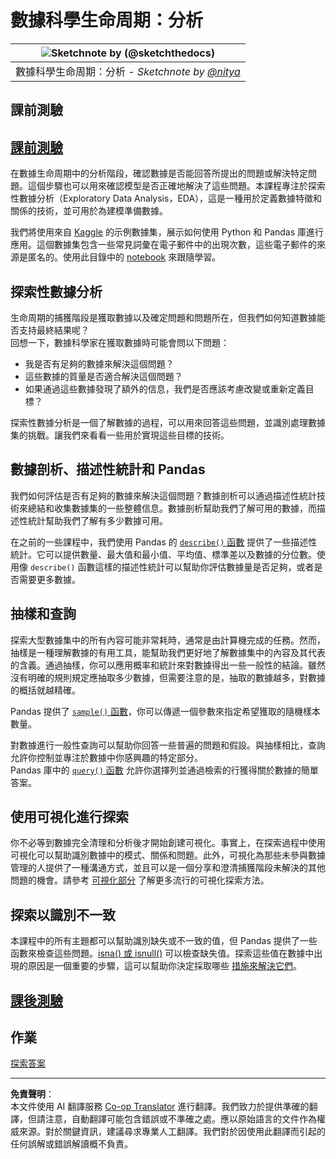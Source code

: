 <!--
CO_OP_TRANSLATOR_METADATA:
{
  "original_hash": "a167aa0bfb1c46ece1b3d21ae939cc0d",
  "translation_date": "2025-09-04T16:14:31+00:00",
  "source_file": "4-Data-Science-Lifecycle/15-analyzing/README.md",
  "language_code": "mo"
}
-->
# 數據科學生命周期：分析

|![ Sketchnote by [(@sketchthedocs)](https://sketchthedocs.dev) ](../../sketchnotes/15-Analyzing.png)|
|:---:|
| 數據科學生命周期：分析 - _Sketchnote by [@nitya](https://twitter.com/nitya)_ |

## 課前測驗

## [課前測驗](https://purple-hill-04aebfb03.1.azurestaticapps.net/quiz/28)

在數據生命周期中的分析階段，確認數據是否能回答所提出的問題或解決特定問題。這個步驟也可以用來確認模型是否正確地解決了這些問題。本課程專注於探索性數據分析（Exploratory Data Analysis，EDA），這是一種用於定義數據特徵和關係的技術，並可用於為建模準備數據。

我們將使用來自 [Kaggle](https://www.kaggle.com/balaka18/email-spam-classification-dataset-csv/version/1) 的示例數據集，展示如何使用 Python 和 Pandas 庫進行應用。這個數據集包含一些常見詞彙在電子郵件中的出現次數，這些電子郵件的來源是匿名的。使用此目錄中的 [notebook](notebook.ipynb) 來跟隨學習。

## 探索性數據分析

生命周期的捕獲階段是獲取數據以及確定問題和問題所在，但我們如何知道數據能否支持最終結果呢？  
回想一下，數據科學家在獲取數據時可能會問以下問題：
-   我是否有足夠的數據來解決這個問題？
-   這些數據的質量是否適合解決這個問題？
-   如果通過這些數據發現了額外的信息，我們是否應該考慮改變或重新定義目標？

探索性數據分析是一個了解數據的過程，可以用來回答這些問題，並識別處理數據集的挑戰。讓我們來看看一些用於實現這些目標的技術。

## 數據剖析、描述性統計和 Pandas
我們如何評估是否有足夠的數據來解決這個問題？數據剖析可以通過描述性統計技術來總結和收集數據集的一些整體信息。數據剖析幫助我們了解可用的數據，而描述性統計幫助我們了解有多少數據可用。

在之前的一些課程中，我們使用 Pandas 的 [`describe()` 函數](https://pandas.pydata.org/pandas-docs/stable/reference/api/pandas.DataFrame.describe.html) 提供了一些描述性統計。它可以提供數量、最大值和最小值、平均值、標準差以及數據的分位數。使用像 `describe()` 函數這樣的描述性統計可以幫助你評估數據量是否足夠，或者是否需要更多數據。

## 抽樣和查詢
探索大型數據集中的所有內容可能非常耗時，通常是由計算機完成的任務。然而，抽樣是一種理解數據的有用工具，能幫助我們更好地了解數據集中的內容及其代表的含義。通過抽樣，你可以應用概率和統計來對數據得出一些一般性的結論。雖然沒有明確的規則規定應抽取多少數據，但需要注意的是，抽取的數據越多，對數據的概括就越精確。

Pandas 提供了 [`sample()` 函數](https://pandas.pydata.org/pandas-docs/stable/reference/api/pandas.DataFrame.sample.html)，你可以傳遞一個參數來指定希望獲取的隨機樣本數量。

對數據進行一般性查詢可以幫助你回答一些普遍的問題和假設。與抽樣相比，查詢允許你控制並專注於數據中你感興趣的特定部分。  
Pandas 庫中的 [`query()` 函數](https://pandas.pydata.org/pandas-docs/stable/reference/api/pandas.DataFrame.query.html) 允許你選擇列並通過檢索的行獲得關於數據的簡單答案。

## 使用可視化進行探索
你不必等到數據完全清理和分析後才開始創建可視化。事實上，在探索過程中使用可視化可以幫助識別數據中的模式、關係和問題。此外，可視化為那些未參與數據管理的人提供了一種溝通方式，並且可以是一個分享和澄清捕獲階段未解決的其他問題的機會。請參考 [可視化部分](../../../../../../../../../3-Data-Visualization) 了解更多流行的可視化探索方法。

## 探索以識別不一致
本課程中的所有主題都可以幫助識別缺失或不一致的值，但 Pandas 提供了一些函數來檢查這些問題。[isna() 或 isnull()](https://pandas.pydata.org/pandas-docs/stable/reference/api/pandas.isna.html) 可以檢查缺失值。探索這些值在數據中出現的原因是一個重要的步驟，這可以幫助你決定採取哪些 [措施來解決它們](/2-Working-With-Data/08-data-preparation/notebook.ipynb)。

## [課後測驗](https://ff-quizzes.netlify.app/en/ds/)

## 作業

[探索答案](assignment.md)

---

**免責聲明**：  
本文件使用 AI 翻譯服務 [Co-op Translator](https://github.com/Azure/co-op-translator) 進行翻譯。我們致力於提供準確的翻譯，但請注意，自動翻譯可能包含錯誤或不準確之處。應以原始語言的文件作為權威來源。對於關鍵資訊，建議尋求專業人工翻譯。我們對於因使用此翻譯而引起的任何誤解或錯誤解讀概不負責。
